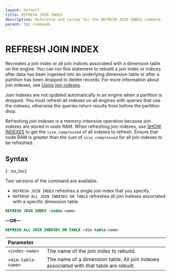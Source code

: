 ```yaml
---
layout: default
title: REFRESH JOIN INDEX
description: Reference and syntax for the REFRESH JOIN INDEX command.
parent: SQL commands
---
```


# REFRESH JOIN INDEX

Recreates a join index or all join indices associated with a dimension table on the engine. You can run this statement to rebuild a join index or indices after data has been ingested into an underlying dimension table or after a partition has been dropped to delete records. For more information about join indexes, see [Using join indexes](../../using-indexes/using-join-indexes.md).

Join indexes are not updated automatically in an engine when a partition is dropped. You must refresh all indexes on all engines with queries that use the indexes, otherwise the queries return results from before the partition drop.

Refreshing join indexes is a memory-intensive operation because join indexes are stored in node RAM. When refreshing join indexes, use [SHOW INDEXES](show-indexes.md) to get the `size_compressed` of all indexes to refresh. Ensure that node RAM is greater than the sum of `size_compressed` for all join indexes to be refreshed.

## Syntax
{: .no_toc}

Two versions of the command are available.

* `REFRESH JOIN INDEX` refreshes a single join index that you specify.
* `REFRESH ALL JOIN INDEXES ON TABLE` refreshes all join indexes associated with a specific dimension table.

```sql
REFRESH JOIN INDEX <index-name>
```

**—OR—**

```sql
REFRESH ALL JOIN INDEXES ON TABLE <dim-table-name>
```

| Parameter          |                                                                                         |
| :------------------ | :--------------------------------------------------------------------------------------- |
| `<index-name>`     | The name of the join index to rebuild.                                                  |
| `<dim-table-name>` | The name of a dimension table. All join indexes associated with that table are rebuilt. |
